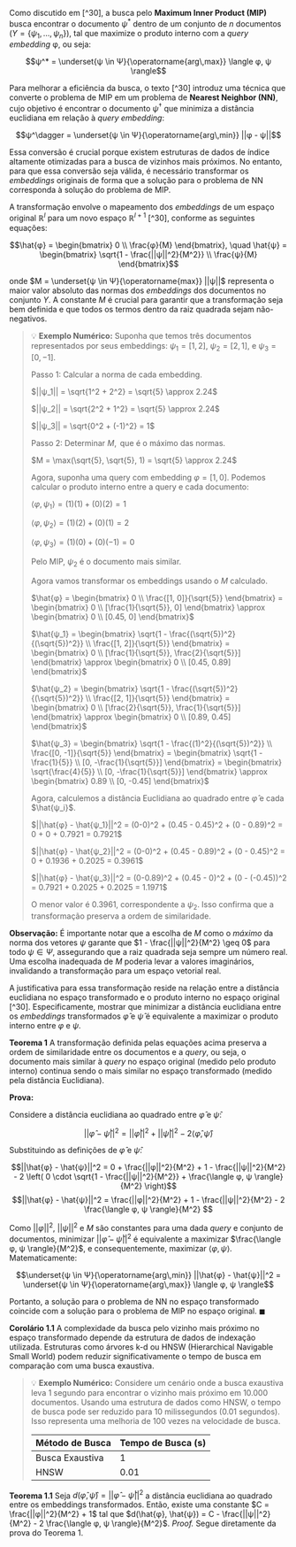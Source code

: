 Como discutido em [^30], a busca pelo **Maximum Inner Product (MIP)** busca encontrar o documento $ψ^*$ dentro de um conjunto de $n$ documentos ($Y = \{ψ_1, \ldots, ψ_n\}$), tal que maximize o produto interno com a *query embedding* φ, ou seja:

$$ψ^* = \underset{ψ \in Ψ}{\operatorname{arg\,max}} \langle φ, ψ \rangle$$

Para melhorar a eficiência da busca, o texto [^30] introduz uma técnica que converte o problema de MIP em um problema de **Nearest Neighbor (NN)**, cujo objetivo é encontrar o documento $ψ^\dagger$ que minimiza a distância euclidiana em relação à *query embedding*:

$$ψ^\dagger = \underset{ψ \in Ψ}{\operatorname{arg\,min}} ||φ - ψ||$$

Essa conversão é crucial porque existem estruturas de dados de índice altamente otimizadas para a busca de vizinhos mais próximos. No entanto, para que essa conversão seja válida, é necessário transformar os *embeddings* originais de forma que a solução para o problema de NN corresponda à solução do problema de MIP.

A transformação envolve o mapeamento dos *embeddings* de um espaço original $\mathbb{R}^l$ para um novo espaço $\mathbb{R}^{l+1}$ [^30], conforme as seguintes equações:

$$\hat{φ} = \begin{bmatrix}
0 \\
\frac{φ}{M}
\end{bmatrix}, \quad
\hat{ψ} = \begin{bmatrix}
\sqrt{1 - \frac{||ψ||^2}{M^2}} \\
\frac{ψ}{M}
\end{bmatrix}$$

onde $M = \underset{ψ \in Ψ}{\operatorname{max}} ||ψ||$ representa o maior valor absoluto das normas dos *embeddings* dos documentos no conjunto $Y$. A constante $M$ é crucial para garantir que a transformação seja bem definida e que todos os termos dentro da raiz quadrada sejam não-negativos.

> 💡 **Exemplo Numérico:** Suponha que temos três documentos representados por seus embeddings: $ψ_1 = [1, 2]$, $ψ_2 = [2, 1]$, e $ψ_3 = [0, -1]$.
>
> $\text{Passo 1: Calcular a norma de cada embedding.}$
>
> $||ψ_1|| = \sqrt{1^2 + 2^2} = \sqrt{5} \approx 2.24$
>
> $||ψ_2|| = \sqrt{2^2 + 1^2} = \sqrt{5} \approx 2.24$
>
> $||ψ_3|| = \sqrt{0^2 + (-1)^2} = 1$
>
> $\text{Passo 2: Determinar } M, \text{ que é o máximo das normas.}$
>
> $M = \max(\sqrt{5}, \sqrt{5}, 1) = \sqrt{5} \approx 2.24$
>
> Agora, suponha uma query com embedding $φ = [1, 0]$. Podemos calcular o produto interno entre a query e cada documento:
>
> $\langle φ, ψ_1 \rangle = (1)(1) + (0)(2) = 1$
>
> $\langle φ, ψ_2 \rangle = (1)(2) + (0)(1) = 2$
>
> $\langle φ, ψ_3 \rangle = (1)(0) + (0)(-1) = 0$
>
> Pelo MIP, $ψ_2$ é o documento mais similar.
>
> Agora vamos transformar os embeddings usando o $M$ calculado.
>
> $\hat{φ} = \begin{bmatrix} 0 \\ \frac{[1, 0]}{\sqrt{5}} \end{bmatrix} = \begin{bmatrix} 0 \\ [\frac{1}{\sqrt{5}}, 0] \end{bmatrix} \approx \begin{bmatrix} 0 \\ [0.45, 0] \end{bmatrix}$
>
> $\hat{ψ_1} = \begin{bmatrix} \sqrt{1 - \frac{(\sqrt{5})^2}{(\sqrt{5})^2}} \\ \frac{[1, 2]}{\sqrt{5}} \end{bmatrix} = \begin{bmatrix} 0 \\ [\frac{1}{\sqrt{5}}, \frac{2}{\sqrt{5}}] \end{bmatrix} \approx \begin{bmatrix} 0 \\ [0.45, 0.89] \end{bmatrix}$
>
> $\hat{ψ_2} = \begin{bmatrix} \sqrt{1 - \frac{(\sqrt{5})^2}{(\sqrt{5})^2}} \\ \frac{[2, 1]}{\sqrt{5}} \end{bmatrix} = \begin{bmatrix} 0 \\ [\frac{2}{\sqrt{5}}, \frac{1}{\sqrt{5}}] \end{bmatrix} \approx \begin{bmatrix} 0 \\ [0.89, 0.45] \end{bmatrix}$
>
> $\hat{ψ_3} = \begin{bmatrix} \sqrt{1 - \frac{(1)^2}{(\sqrt{5})^2}} \\ \frac{[0, -1]}{\sqrt{5}} \end{bmatrix} = \begin{bmatrix} \sqrt{1 - \frac{1}{5}} \\ [0, -\frac{1}{\sqrt{5}}] \end{bmatrix} = \begin{bmatrix} \sqrt{\frac{4}{5}} \\ [0, -\frac{1}{\sqrt{5}}] \end{bmatrix} \approx \begin{bmatrix} 0.89 \\ [0, -0.45] \end{bmatrix}$
>
> Agora, calculemos a distância Euclidiana ao quadrado entre $\hat{φ}$ e cada $\hat{ψ_i}$.
>
> $||\hat{φ} - \hat{ψ_1}||^2 = (0-0)^2 + (0.45 - 0.45)^2 + (0 - 0.89)^2 = 0 + 0 + 0.7921 = 0.7921$
>
> $||\hat{φ} - \hat{ψ_2}||^2 = (0-0)^2 + (0.45 - 0.89)^2 + (0 - 0.45)^2 = 0 + 0.1936 + 0.2025 = 0.3961$
>
> $||\hat{φ} - \hat{ψ_3}||^2 = (0-0.89)^2 + (0.45 - 0)^2 + (0 - (-0.45))^2 = 0.7921 + 0.2025 + 0.2025 = 1.1971$
>
> O menor valor é $0.3961$, correspondente a $ψ_2$. Isso confirma que a transformação preserva a ordem de similaridade.

**Observação:** É importante notar que a escolha de $M$ como o *máximo* da norma dos vetores $ψ$ garante que $1 - \frac{||ψ||^2}{M^2} \geq 0$ para todo $ψ \in Ψ$, assegurando que a raiz quadrada seja sempre um número real. Uma escolha inadequada de $M$ poderia levar a valores imaginários, invalidando a transformação para um espaço vetorial real.

A justificativa para essa transformação reside na relação entre a distância euclidiana no espaço transformado e o produto interno no espaço original [^30]. Especificamente, mostrar que minimizar a distância euclidiana entre os *embeddings* transformados $\hat{φ}$ e $\hat{ψ}$ é equivalente a maximizar o produto interno entre $φ$ e $ψ$.

**Teorema 1** A transformação definida pelas equações acima preserva a ordem de similaridade entre os documentos e a *query*, ou seja, o documento mais similar à *query* no espaço original (medido pelo produto interno) continua sendo o mais similar no espaço transformado (medido pela distância Euclidiana).

**Prova:**

Considere a distância euclidiana ao quadrado entre $\hat{φ}$ e $\hat{ψ}$:

$$||\hat{φ} - \hat{ψ}||^2 = ||\hat{φ}||^2 + ||\hat{ψ}||^2 - 2 \langle \hat{φ}, \hat{ψ} \rangle$$

Substituindo as definições de $\hat{φ}$ e $\hat{ψ}$:

$$||\hat{φ} - \hat{ψ}||^2 = 0 + \frac{||φ||^2}{M^2} + 1 - \frac{||ψ||^2}{M^2} - 2 \left( 0 \cdot \sqrt{1 - \frac{||ψ||^2}{M^2}} + \frac{\langle φ, ψ \rangle}{M^2} \right)$$
$$||\hat{φ} - \hat{ψ}||^2 = \frac{||φ||^2}{M^2} + 1 - \frac{||ψ||^2}{M^2} - 2 \frac{\langle φ, ψ \rangle}{M^2} $$

Como $||φ||^2$, $||ψ||^2$ e $M$ são constantes para uma dada *query* e conjunto de documentos, minimizar $||\hat{φ} - \hat{ψ}||^2$ é equivalente a maximizar $\frac{\langle φ, ψ \rangle}{M^2}$, e consequentemente, maximizar $\langle φ, ψ \rangle$.  Matematicamente:

$$\underset{ψ \in Ψ}{\operatorname{arg\,min}} ||\hat{φ} - \hat{ψ}||^2 = \underset{ψ \in Ψ}{\operatorname{arg\,max}} \langle φ, ψ \rangle$$

Portanto, a solução para o problema de NN no espaço transformado coincide com a solução para o problema de MIP no espaço original.  $\blacksquare$

**Corolário 1.1** A complexidade da busca pelo vizinho mais próximo no espaço transformado depende da estrutura de dados de indexação utilizada. Estruturas como árvores k-d ou HNSW (Hierarchical Navigable Small World) podem reduzir significativamente o tempo de busca em comparação com uma busca exaustiva.

> 💡 **Exemplo Numérico:** Considere um cenário onde a busca exaustiva leva 1 segundo para encontrar o vizinho mais próximo em 10.000 documentos. Usando uma estrutura de dados como HNSW, o tempo de busca pode ser reduzido para 10 milissegundos (0.01 segundos). Isso representa uma melhoria de 100 vezes na velocidade de busca.
>
> | Método de Busca | Tempo de Busca (s) |
> |-----------------|----------------------|
> | Busca Exaustiva | 1                    |
> | HNSW            | 0.01                 |

**Teorema 1.1** Seja $d(\hat{φ}, \hat{ψ}) = ||\hat{φ} - \hat{ψ}||^2$ a distância euclidiana ao quadrado entre os embeddings transformados. Então, existe uma constante $C = \frac{||φ||^2}{M^2} + 1$ tal que $d(\hat{φ}, \hat{ψ}) = C - \frac{||ψ||^2}{M^2} - 2 \frac{\langle φ, ψ \rangle}{M^2}$.
*Proof.* Segue diretamente da prova do Teorema 1.
<!-- END -->